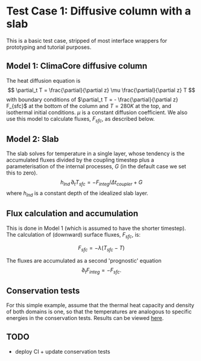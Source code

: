# Test Case 1: Diffusive column with a slab

This is a basic test case, stripped of most interface wrappers for prototyping and tutorial purposes. 

## Model 1: ClimaCore diffusive column

The heat diffusion equation is 
$$
\partial_t T = \frac{\partial}{\partial z} \mu \frac{\partial}{\partial z}  T
$$
with boundary conditions of 
$\partial_t T =  - \frac{\partial}{\partial z}  F_{sfc}$   at the bottom of the column and
$T = 280 K$ at the top, and isothermal initial conditions. $\mu$ is a constant diffusion coefficient. 
We also use this model to calculate  fluxes, $F_{sfc}$, as described below.

## Model 2: Slab
The slab solves for temperature in a single layer, whose tendency is the accumulated fluxes divided by the coupling timestep plus a parameterisation of the internal processes, $G$ (in the default case we set this to zero).
$$
h_{lnd}  \, \partial_t T_{sfc} =  - F_{integ}  / \Delta t_{coupler}  + G
$$
where $h_{lnd}$ is a constant depth of the idealized slab layer. 

## Flux calculation and accumulation
This is done in Model 1 (which is assumed to have the shorter timestep). The calculation of (downward) surface fluxes, $F_{sfc}$, is:

$$
F_{sfc} = -\lambda (T_{sfc} - T)
$$

The fluxes are accumulated as a second 'prognostic' equation
$$
\partial_t F_{integ} =  - F_{sfc}.
$$

## Conservation tests
For this simple example, assume that the thermal heat capacity and density of both domains is one, so that the temperatures are analogous to specific energies in the conservation tests. Results can be viewed [here](https://www.overleaf.com/read/bgfmhgtncpws).

## TODO
- deploy CI + update conservation tests

